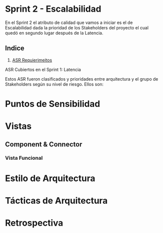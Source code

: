 # Sprint 2 - Escalabilidad

En el Sprint 2 el atributo de calidad que vamos a iniciar es el de Escalabilidad dada la prioridad de los Stakeholders del proyecto el cual quedó en segundo lugar después de la Latencia.


## Indice

1. [ASR Requierimeitos](https://github.com/MISO-4206/Grupo-6/blob/master/Documents/Images/Lmax-architecture.PNG) 



ASR Cubiertos en el Sprint 1: Latencia

Estos ASR fueron clasificados y prioridades entre arquitectura y el grupo de Stakeholders según su nivel de riesgo. Ellos son:

# Puntos de Sensibilidad

# Vistas
## Component & Connector
### Vista Funcional

# Estilo de Arquitectura 

# Tácticas de Arquitectura 

# Retrospectiva
